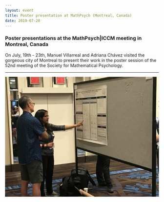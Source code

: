 ```yaml
---
layout: event
title: Poster presentation at MathPsych (Montreal, Canada)
date: 2019-07-20
---
```


### Poster presentations at the MathPsych|ICCM meeting in Montreal, Canada

On July, 19th - 23th, Manuel Villarreal and Adriana Chávez visited the gorgeous city of Montreal to present their work in the poster session of the 52nd meeting of the Society for Mathematical Psychology.

----
![Alt text](/LabPictures/Montreal_AdrianaPoster.jpg)
